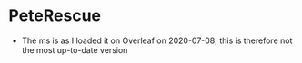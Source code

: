 # PeteRescue

-  The ms is as I loaded it on Overleaf on 2020-07-08; this is therefore not the most up-to-date version

